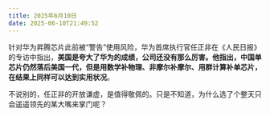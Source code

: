 ```yaml
---
title: 2025年6月10日
date: 2025-06-10T21:49:52
---
```



针对华为昇腾芯片此前被“警告”使用风险，华为首席执行官任正非在《人民日报》的专访中指出，**美国是夸大了华为的成绩，公司还没有那么厉害。他指出，中国单芯片仍然落后美国一代，但是用数学补物理、非摩尔补摩尔、用群计算补单芯片，在结果上同样可以达到实用状况**。 

不说别的，任正非的开放谦虚，是值得敬佩的。只是不知道，为什么选了个整天只会遥遥领先的某大嘴来掌门呢？